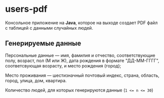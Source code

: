 # users-pdf
Консольное приложение на **Java**, которое на выходе создает PDF файл с таблицей с данными случайных людей.

## Генерируемые данные
Персональные данные — имя, фамилия и отчество, соответствующие полу, возраст, пол (М или Ж), 
дата рождения в формате "ДД-ММ-ГГГГ", соответсвующая возрасту, и место рождения (город);

Место проживания — шестизначный почтовый индекс, страна, область, город, улица, дом, квартира.

Количество людей, для которых генерируются данные (`1 <= n <= 30`)
